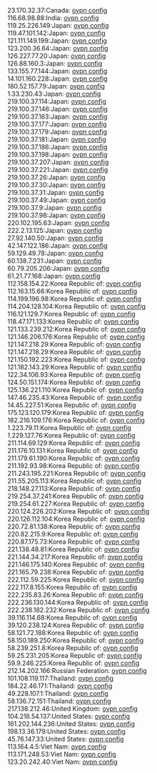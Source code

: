 23.170.32.37:Canada: [ovpn config](vpn/23_170_32_37.ovpn)  
116.68.98.88:India: [ovpn config](vpn/116_68_98_88.ovpn)  
119.25.226.149:Japan: [ovpn config](vpn/119_25_226_149.ovpn)  
119.47.101.142:Japan: [ovpn config](vpn/119_47_101_142.ovpn)  
121.111.149.199:Japan: [ovpn config](vpn/121_111_149_199.ovpn)  
123.200.36.64:Japan: [ovpn config](vpn/123_200_36_64.ovpn)  
126.227.77.20:Japan: [ovpn config](vpn/126_227_77_20.ovpn)  
126.88.160.3:Japan: [ovpn config](vpn/126_88_160_3.ovpn)  
133.155.77.144:Japan: [ovpn config](vpn/133_155_77_144.ovpn)  
14.101.160.228:Japan: [ovpn config](vpn/14_101_160_228.ovpn)  
180.52.157.79:Japan: [ovpn config](vpn/180_52_157_79.ovpn)  
1.33.230.43:Japan: [ovpn config](vpn/1_33_230_43.ovpn)  
219.100.37.114:Japan: [ovpn config](vpn/219_100_37_114.ovpn)  
219.100.37.146:Japan: [ovpn config](vpn/219_100_37_146.ovpn)  
219.100.37.163:Japan: [ovpn config](vpn/219_100_37_163.ovpn)  
219.100.37.177:Japan: [ovpn config](vpn/219_100_37_177.ovpn)  
219.100.37.179:Japan: [ovpn config](vpn/219_100_37_179.ovpn)  
219.100.37.181:Japan: [ovpn config](vpn/219_100_37_181.ovpn)  
219.100.37.186:Japan: [ovpn config](vpn/219_100_37_186.ovpn)  
219.100.37.198:Japan: [ovpn config](vpn/219_100_37_198.ovpn)  
219.100.37.207:Japan: [ovpn config](vpn/219_100_37_207.ovpn)  
219.100.37.221:Japan: [ovpn config](vpn/219_100_37_221.ovpn)  
219.100.37.26:Japan: [ovpn config](vpn/219_100_37_26.ovpn)  
219.100.37.30:Japan: [ovpn config](vpn/219_100_37_30.ovpn)  
219.100.37.31:Japan: [ovpn config](vpn/219_100_37_31.ovpn)  
219.100.37.49:Japan: [ovpn config](vpn/219_100_37_49.ovpn)  
219.100.37.9:Japan: [ovpn config](vpn/219_100_37_9.ovpn)  
219.100.37.98:Japan: [ovpn config](vpn/219_100_37_98.ovpn)  
220.102.195.63:Japan: [ovpn config](vpn/220_102_195_63.ovpn)  
222.2.13.125:Japan: [ovpn config](vpn/222_2_13_125.ovpn)  
27.92.140.50:Japan: [ovpn config](vpn/27_92_140_50.ovpn)  
42.147.122.186:Japan: [ovpn config](vpn/42_147_122_186.ovpn)  
59.129.49.78:Japan: [ovpn config](vpn/59_129_49_78.ovpn)  
60.138.7.231:Japan: [ovpn config](vpn/60_138_7_231.ovpn)  
60.79.205.206:Japan: [ovpn config](vpn/60_79_205_206.ovpn)  
61.21.77.168:Japan: [ovpn config](vpn/61_21_77_168.ovpn)  
112.158.154.22:Korea Republic of: [ovpn config](vpn/112_158_154_22.ovpn)  
112.163.15.66:Korea Republic of: [ovpn config](vpn/112_163_15_66.ovpn)  
114.199.196.98:Korea Republic of: [ovpn config](vpn/114_199_196_98.ovpn)  
114.204.128.104:Korea Republic of: [ovpn config](vpn/114_204_128_104.ovpn)  
116.121.129.7:Korea Republic of: [ovpn config](vpn/116_121_129_7.ovpn)  
118.47.171.133:Korea Republic of: [ovpn config](vpn/118_47_171_133.ovpn)  
121.133.239.212:Korea Republic of: [ovpn config](vpn/121_133_239_212.ovpn)  
121.146.206.176:Korea Republic of: [ovpn config](vpn/121_146_206_176.ovpn)  
121.147.218.29:Korea Republic of: [ovpn config](vpn/121_147_218_29.ovpn)  
121.147.218.29:Korea Republic of: [ovpn config](vpn/121_147_218_29.ovpn)  
121.150.192.223:Korea Republic of: [ovpn config](vpn/121_150_192_223.ovpn)  
121.182.143.29:Korea Republic of: [ovpn config](vpn/121_182_143_29.ovpn)  
122.34.106.93:Korea Republic of: [ovpn config](vpn/122_34_106_93.ovpn)  
124.50.151.174:Korea Republic of: [ovpn config](vpn/124_50_151_174.ovpn)  
125.136.221.110:Korea Republic of: [ovpn config](vpn/125_136_221_110.ovpn)  
147.46.235.43:Korea Republic of: [ovpn config](vpn/147_46_235_43.ovpn)  
14.45.227.51:Korea Republic of: [ovpn config](vpn/14_45_227_51.ovpn)  
175.123.120.179:Korea Republic of: [ovpn config](vpn/175_123_120_179.ovpn)  
182.216.109.176:Korea Republic of: [ovpn config](vpn/182_216_109_176.ovpn)  
1.223.79.11:Korea Republic of: [ovpn config](vpn/1_223_79_11.ovpn)  
1.229.127.76:Korea Republic of: [ovpn config](vpn/1_229_127_76.ovpn)  
211.114.69.129:Korea Republic of: [ovpn config](vpn/211_114_69_129.ovpn)  
211.176.10.131:Korea Republic of: [ovpn config](vpn/211_176_10_131.ovpn)  
211.179.61.190:Korea Republic of: [ovpn config](vpn/211_179_61_190.ovpn)  
211.192.93.98:Korea Republic of: [ovpn config](vpn/211_192_93_98.ovpn)  
211.243.195.221:Korea Republic of: [ovpn config](vpn/211_243_195_221.ovpn)  
211.55.205.113:Korea Republic of: [ovpn config](vpn/211_55_205_113.ovpn)  
218.148.27.113:Korea Republic of: [ovpn config](vpn/218_148_27_113.ovpn)  
219.254.37.241:Korea Republic of: [ovpn config](vpn/219_254_37_241.ovpn)  
219.254.61.227:Korea Republic of: [ovpn config](vpn/219_254_61_227.ovpn)  
220.124.226.202:Korea Republic of: [ovpn config](vpn/220_124_226_202.ovpn)  
220.126.112.104:Korea Republic of: [ovpn config](vpn/220_126_112_104.ovpn)  
220.72.81.138:Korea Republic of: [ovpn config](vpn/220_72_81_138.ovpn)  
220.82.215.9:Korea Republic of: [ovpn config](vpn/220_82_215_9.ovpn)  
220.87.175.73:Korea Republic of: [ovpn config](vpn/220_87_175_73.ovpn)  
221.138.48.81:Korea Republic of: [ovpn config](vpn/221_138_48_81.ovpn)  
221.144.34.217:Korea Republic of: [ovpn config](vpn/221_144_34_217.ovpn)  
221.146.175.140:Korea Republic of: [ovpn config](vpn/221_146_175_140.ovpn)  
221.165.79.238:Korea Republic of: [ovpn config](vpn/221_165_79_238.ovpn)  
222.112.59.225:Korea Republic of: [ovpn config](vpn/222_112_59_225.ovpn)  
222.117.8.155:Korea Republic of: [ovpn config](vpn/222_117_8_155.ovpn)  
222.235.83.26:Korea Republic of: [ovpn config](vpn/222_235_83_26.ovpn)  
222.236.130.144:Korea Republic of: [ovpn config](vpn/222_236_130_144.ovpn)  
222.238.182.232:Korea Republic of: [ovpn config](vpn/222_238_182_232.ovpn)  
39.116.114.68:Korea Republic of: [ovpn config](vpn/39_116_114_68.ovpn)  
39.120.238.124:Korea Republic of: [ovpn config](vpn/39_120_238_124.ovpn)  
58.121.72.188:Korea Republic of: [ovpn config](vpn/58_121_72_188.ovpn)  
58.150.189.250:Korea Republic of: [ovpn config](vpn/58_150_189_250.ovpn)  
58.239.251.8:Korea Republic of: [ovpn config](vpn/58_239_251_8.ovpn)  
59.25.231.205:Korea Republic of: [ovpn config](vpn/59_25_231_205.ovpn)  
59.9.246.225:Korea Republic of: [ovpn config](vpn/59_9_246_225.ovpn)  
212.14.202.166:Russian Federation: [ovpn config](vpn/212_14_202_166.ovpn)  
101.108.119.117:Thailand: [ovpn config](vpn/101_108_119_117.ovpn)  
184.22.46.171:Thailand: [ovpn config](vpn/184_22_46_171.ovpn)  
49.228.107.1:Thailand: [ovpn config](vpn/49_228_107_1.ovpn)  
58.136.72.151:Thailand: [ovpn config](vpn/58_136_72_151.ovpn)  
217.138.212.46:United Kingdom: [ovpn config](vpn/217_138_212_46.ovpn)  
104.218.54.137:United States: [ovpn config](vpn/104_218_54_137.ovpn)  
161.202.144.236:United States: [ovpn config](vpn/161_202_144_236.ovpn)  
198.13.36.179:United States: [ovpn config](vpn/198_13_36_179.ovpn)  
45.76.147.33:United States: [ovpn config](vpn/45_76_147_33.ovpn)  
113.164.4.5:Viet Nam: [ovpn config](vpn/113_164_4_5.ovpn)  
113.171.248.53:Viet Nam: [ovpn config](vpn/113_171_248_53.ovpn)  
123.20.242.40:Viet Nam: [ovpn config](vpn/123_20_242_40.ovpn)  
